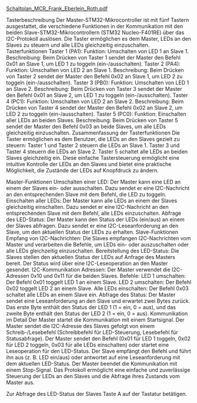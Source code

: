 [Schaltplan_MCR_Frank_Eberlein_Roth.pdf](https://github.com/Domi1234321/MCR_Projekt_Eberlein_Frank_Roth/files/15147337/Schaltplan_MCR_Frank_Eberlein_Roth.pdf)


Tasterbeschreibung
Der Master-STM32-Mikrocontroller ist mit fünf Tastern ausgestattet, die verschiedene Funktionen in der Kommunikation mit den beiden Slave-STM32-Mikrocontrollern (STM32 Nucleo-F401RE) über das I2C-Protokoll auslösen. Die Taster ermöglichen es dem Master, LEDs an den Slaves zu steuern und alle LEDs gleichzeitig einzuschalten.
Tasterfunktionen
Taster 1 (PA1):
Funktion: Umschalten von LED 1 an Slave 1.
Beschreibung: Beim Drücken von Taster 1 sendet der Master den Befehl 0x01 an Slave 1, um LED 1 zu toggeln (ein-/ausschalten).
Taster 2 (PA4):
Funktion: Umschalten von LED 2 an Slave 1.
Beschreibung: Beim Drücken von Taster 2 sendet der Master den Befehl 0x02 an Slave 1, um LED 2 zu toggeln (ein-/ausschalten).
Taster 3 (PB0):
Funktion: Umschalten von LED 1 an Slave 2.
Beschreibung: Beim Drücken von Taster 3 sendet der Master den Befehl 0x01 an Slave 2, um LED 1 zu toggeln (ein-/ausschalten).
Taster 4 (PC1):
Funktion: Umschalten von LED 2 an Slave 2.
Beschreibung: Beim Drücken von Taster 4 sendet der Master den Befehl 0x02 an Slave 2, um LED 2 zu toggeln (ein-/ausschalten).
Taster 5 (PC0):
Funktion: Einschalten aller LEDs an beiden Slaves.
Beschreibung: Beim Drücken von Taster 5 sendet der Master den Befehl 0x03 an beide Slaves, um alle LEDs gleichzeitig einzuschalten.
Zusammenfassung der Tasterfunktionen
Die Taster ermöglichen es dem Benutzer, die LEDs an den Slaves gezielt zu steuern:
Taster 1 und Taster 2 steuern die LEDs an Slave 1.
Taster 3 und Taster 4 steuern die LEDs an Slave 2.
Taster 5 schaltet alle LEDs an beiden Slaves gleichzeitig ein.
Diese einfache Tastersteuerung ermöglicht eine intuitive Kontrolle der LEDs an den Slaves und bietet eine praktische Möglichkeit, die Zustände der LEDs auf Knopfdruck zu ändern.



Master-Funktionen
Umschalten einer LED: Der Master kann eine LED an einem der Slaves ein- oder ausschalten. Dazu sendet er eine I2C-Nachricht an den entsprechenden Slave mit dem Befehl, die LED zu toggeln.
Einschalten aller LEDs: Der Master kann alle LEDs an einem der Slaves gleichzeitig einschalten. Dazu sendet er eine I2C-Nachricht an den entsprechenden Slave mit dem Befehl, alle LEDs einzuschalten.
Abfrage des LED-Status: Der Master kann den Status der LEDs (ein/aus) an einem der Slaves abfragen. Dazu sendet er eine I2C-Leseanforderung an den Slave, um den aktuellen Status der LEDs zu erhalten.
Slave-Funktionen
Empfang von I2C-Nachrichten: Die Slaves empfangen I2C-Nachrichten vom Master und verarbeiten die Befehle, um LEDs ein- oder auszuschalten oder alle LEDs gleichzeitig einzuschalten.
Bereitstellung des LED-Status: Die Slaves stellen den aktuellen Status der LEDs auf Anfrage des Masters bereit. Der Status wird über eine I2C-Leseoperation an den Master gesendet.
I2C-Kommunikation
Adressen: Der Master verwendet die I2C-Adressen 0x10 und 0x11 für die beiden Slaves.
Befehle:
LED 1 umschalten: Der Befehl 0x01 toggelt LED 1 an einem Slave.
LED 2 umschalten: Der Befehl 0x02 toggelt LED 2 an einem Slave.
Alle LEDs einschalten: Der Befehl 0x03 schaltet alle LEDs an einem Slave ein.
Abfrage des Status: Der Master sendet eine Leseanforderung an den Slave und erwartet zwei Bytes zurück. Das erste Byte enthält den Status der LED 1 (1 = ein, 0 = aus), und das zweite Byte enthält den Status der LED 2 (1 = ein, 0 = aus).
Kommunikation im Detail
Der Master startet die Kommunikation mit einem Startsignal.
Der Master sendet die I2C-Adresse des Slaves gefolgt von einem Schreib-/Lesebefehl (Schreibbefehl für LED-Steuerung, Lesebefehl für Statusabfrage).
Der Master sendet den Befehl (0x01 für LED 1 toggeln, 0x02 für LED 2 toggeln, 0x03 für alle LEDs einschalten) oder startet eine Leseoperation für den LED-Status.
Der Slave empfängt den Befehl und führt ihn aus (z. B. LED ein/aus) oder antwortet auf eine Leseanforderung mit dem aktuellen LED-Status.
Der Master beendet die Kommunikation mit einem Stop-Signal.
Das Protokoll ermöglicht eine einfache und zuverlässige Steuerung der LEDs an den Slaves und die Abfrage ihres Zustands vom Master aus.



Zur Abfrage des LED-Status der Slaves Taste A auf der Tastatur betätigen.
